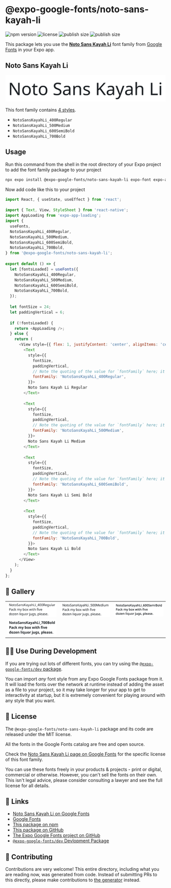 # @expo-google-fonts/noto-sans-kayah-li

![npm version](https://flat.badgen.net/npm/v/@expo-google-fonts/noto-sans-kayah-li)
![license](https://flat.badgen.net/github/license/expo/google-fonts)
![publish size](https://flat.badgen.net/packagephobia/install/@expo-google-fonts/noto-sans-kayah-li)
![publish size](https://flat.badgen.net/packagephobia/publish/@expo-google-fonts/noto-sans-kayah-li)

This package lets you use the [**Noto Sans Kayah Li**](https://fonts.google.com/specimen/Noto+Sans+Kayah+Li) font family from [Google Fonts](https://fonts.google.com/) in your Expo app.

## Noto Sans Kayah Li

![Noto Sans Kayah Li](./font-family.png)

This font family contains [4 styles](#-gallery).

- `NotoSansKayahLi_400Regular`
- `NotoSansKayahLi_500Medium`
- `NotoSansKayahLi_600SemiBold`
- `NotoSansKayahLi_700Bold`

## Usage

Run this command from the shell in the root directory of your Expo project to add the font family package to your project
```sh
npx expo install @expo-google-fonts/noto-sans-kayah-li expo-font expo-app-loading
```

Now add code like this to your project
```js
import React, { useState, useEffect } from 'react';

import { Text, View, StyleSheet } from 'react-native';
import AppLoading from 'expo-app-loading';
import {
  useFonts,
  NotoSansKayahLi_400Regular,
  NotoSansKayahLi_500Medium,
  NotoSansKayahLi_600SemiBold,
  NotoSansKayahLi_700Bold,
} from '@expo-google-fonts/noto-sans-kayah-li';

export default () => {
  let [fontsLoaded] = useFonts({
    NotoSansKayahLi_400Regular,
    NotoSansKayahLi_500Medium,
    NotoSansKayahLi_600SemiBold,
    NotoSansKayahLi_700Bold,
  });

  let fontSize = 24;
  let paddingVertical = 6;

  if (!fontsLoaded) {
    return <AppLoading />;
  } else {
    return (
      <View style={{ flex: 1, justifyContent: 'center', alignItems: 'center' }}>
        <Text
          style={{
            fontSize,
            paddingVertical,
            // Note the quoting of the value for `fontFamily` here; it expects a string!
            fontFamily: 'NotoSansKayahLi_400Regular',
          }}>
          Noto Sans Kayah Li Regular
        </Text>

        <Text
          style={{
            fontSize,
            paddingVertical,
            // Note the quoting of the value for `fontFamily` here; it expects a string!
            fontFamily: 'NotoSansKayahLi_500Medium',
          }}>
          Noto Sans Kayah Li Medium
        </Text>

        <Text
          style={{
            fontSize,
            paddingVertical,
            // Note the quoting of the value for `fontFamily` here; it expects a string!
            fontFamily: 'NotoSansKayahLi_600SemiBold',
          }}>
          Noto Sans Kayah Li Semi Bold
        </Text>

        <Text
          style={{
            fontSize,
            paddingVertical,
            // Note the quoting of the value for `fontFamily` here; it expects a string!
            fontFamily: 'NotoSansKayahLi_700Bold',
          }}>
          Noto Sans Kayah Li Bold
        </Text>
      </View>
    );
  }
};

```

## 🔡 Gallery


||||
|-|-|-|
|![NotoSansKayahLi_400Regular](./NotoSansKayahLi_400Regular.ttf.png)|![NotoSansKayahLi_500Medium](./NotoSansKayahLi_500Medium.ttf.png)|![NotoSansKayahLi_600SemiBold](./NotoSansKayahLi_600SemiBold.ttf.png)||
|![NotoSansKayahLi_700Bold](./NotoSansKayahLi_700Bold.ttf.png)||||


## 👩‍💻 Use During Development

If you are trying out lots of different fonts, you can try using the [`@expo-google-fonts/dev` package](https://github.com/expo/google-fonts/tree/master/font-packages/dev#readme).

You can import *any* font style from any Expo Google Fonts package from it. It will load the fonts
over the network at runtime instead of adding the asset as a file to your project, so it may take longer
for your app to get to interactivity at startup, but it is extremely convenient
for playing around with any style that you want.

## 📖 License

The `@expo-google-fonts/noto-sans-kayah-li` package and its code are released under the MIT license.

All the fonts in the Google Fonts catalog are free and open source.

Check the [Noto Sans Kayah Li page on Google Fonts](https://fonts.google.com/specimen/Noto+Sans+Kayah+Li) for the specific license of this font family.

You can use these fonts freely in your products & projects - print or digital, commercial or otherwise. However, you can't sell the fonts on their own. This isn't legal advice, please consider consulting a lawyer and see the full license for all details.

## 🔗 Links

- [Noto Sans Kayah Li on Google Fonts](https://fonts.google.com/specimen/Noto+Sans+Kayah+Li)
- [Google Fonts](https://fonts.google.com/)
- [This package on npm](https://www.npmjs.com/package/@expo-google-fonts/noto-sans-kayah-li)
- [This package on GitHub](https://github.com/expo/google-fonts/tree/master/font-packages/noto-sans-kayah-li)
- [The Expo Google Fonts project on GitHub](https://github.com/expo/google-fonts)
- [`@expo-google-fonts/dev` Devlopment Package](https://github.com/expo/google-fonts/tree/master/font-packages/dev)

## 🤝 Contributing

Contributions are very welcome! This entire directory, including what you are reading now, was generated from code. Instead of submitting PRs to this directly, please make contributions to [the generator](https://github.com/expo/google-fonts/tree/master/packages/generator) instead.
